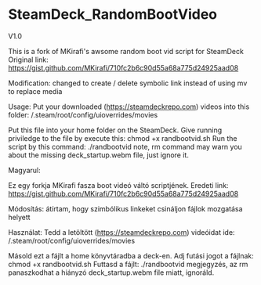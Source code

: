 # SteamDeck_RandomBootVideo

V1.0

This is a fork of MKirafi's awsome random boot vid script for SteamDeck
Original link: https://gist.github.com/MKirafi/710fc2b6c90d55a68a775d24925aad08

Modification: changed to create / delete symbolic link instead of using mv to replace media

Usage:
Put your downloaded (https://steamdeckrepo.com) videos into this folder: /.steam/root/config/uioverrides/movies

Put this file into your home folder on the SteamDeck.
Give running priviledge to the file by execute this: chmod +x randbootvid.sh
Run the script by this command: ./randbootvid
note, rm command may warn you about the missing deck_startup.webm file, just ignore it.


Magyarul:

Ez egy forkja MKirafi fasza boot videó váltó scriptjének.
Eredeti link: https://gist.github.com/MKirafi/710fc2b6c90d55a68a775d24925aad08

Módosítás: átírtam, hogy szimbólikus linkeket csináljon fájlok mozgatása helyett

Használat:
Tedd a letöltött (https://steamdeckrepo.com) videóidat ide: /.steam/root/config/uioverrides/movies

Másold ezt a fájlt a home könyvtáradba a deck-en.
Adj futási jogot a fájlnak: chmod +x randbootvid.sh
Futtasd a fájlt: ./randbootvid
megjegyzés, az rm panaszkodhat a hiányzó deck_startup.webm file miatt, ignoráld.
